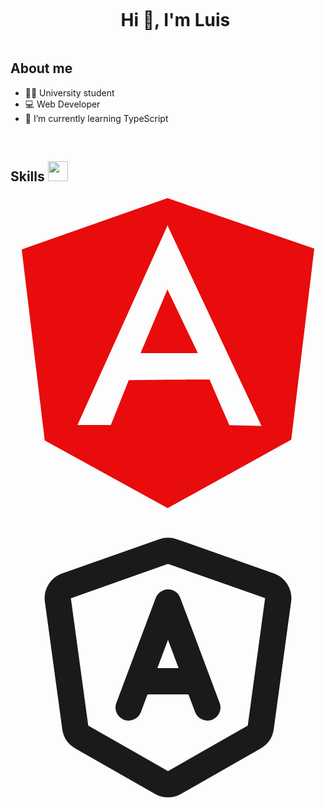 <div id="user-content-toc">
  <ul align="center">
    <summary><h1 style="display: inline-block">Hi 👋, I'm Luis</h1></summary>
  </ul>
</div>

<!-- About me -->

## About me

- 👨‍🎓 University student 
- 💻 Web Developer
- 📖 I’m currently learning TypeScript
<br>

<!-- Tech Skills -->

<h2> Skills <img src = "https://media2.giphy.com/media/QssGEmpkyEOhBCb7e1/giphy.gif?cid=ecf05e47a0n3gi1bfqntqmob8g9aid1oyj2wr3ds3mg700bl&rid=giphy.gif" width = 32px> </h2>
<svg xmlns="http://www.w3.org/2000/svg" viewBox="0 0 128 128" fill="#e80c0c"><path fill="#e80c0c" d="M52.864 64h23.28L63.769 38.123zM63.81 1.026L4.553 21.88l9.363 77.637 49.957 27.457 50.214-27.828 9.36-77.635L63.81 1.026zM48.044 75l-7.265 18.176-13.581.056 36.608-81.079-.07-.153h-.064l.001-.133.063.133h.141l.123-.274V12h-.124l-.069.153 38.189 81.417-13.074-.287-8.042-18.58-17.173.082"/></svg>
<!--<a href= https://github.com/JhonnyRamos04?tab=repositories&q=&type=&language=javascript&sort= > <img width ='32px' src ='https://raw.githubusercontent.com/pheralb/svgl/main/static/library/javascript.svg'> </a>
<a href= https://github.com/JhonnyRamos04?tab=repositories&q=&type=&language=csharp&sort= > <img width ='32px' src   ='https://raw.githubusercontent.com/pheralb/svgl/main/static/library/csharp.svg'> </a>
<a href= https://github.com/JhonnyRamos04?tab=repositories&q=&type=&language=astro&sort= > <img width ='24px' src
='https://raw.githubusercontent.com/pheralb/svgl/main/static/library/astro_dark.svg'> </a>
<a href= https://github.com/JhonnyRamos04?tab=repositories&q=&type=&language=css&sort= > <img width ='32px' src 
='https://raw.githubusercontent.com/pheralb/svgl/main/static/library/css.svg'> </a>
<a href= https://github.com/JhonnyRamos04?tab=repositories&q=&type=&language=html&sort= > <img width ='32px' src      ='https://raw.githubusercontent.com/pheralb/svgl/main/static/library/html5.svg'> </a> -->
<svg xmlns="http://www.w3.org/2000/svg" xmlns:xlink="http://www.w3.org/1999/xlink" viewBox="0 0 24 24"><g fill="none" stroke="currentColor" stroke-width="2" stroke-linecap="round" stroke-linejoin="round"><path d="M5.428 17.245l6.076 3.471a1 1 0 0 0 .992 0l6.076-3.471a1 1 0 0 0 .495-.734l1.323-9.704a1 1 0 0 0-.658-1.078l-7.4-2.612a1 1 0 0 0-.665 0L4.268 5.73a1 1 0 0 0-.658 1.078l1.323 9.704a1 1 0 0 0 .495.734z"></path><path d="M9 15l3-8l3 8"></path><path d="M10 13h4"></path></g></svg>
